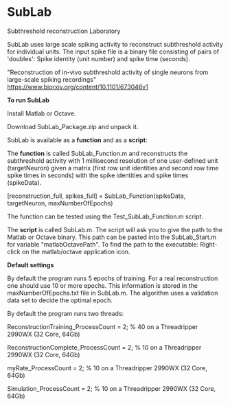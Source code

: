 # SubLab
Subthreshold reconstruction Laboratory

SubLab uses large scale spiking activity to reconstruct subthreshold activity for individual units. The input spike file is a binary file consisting of pairs of 'doubles': Spike identity (unit number) and spike time (seconds).

"Reconstruction of in-vivo subthreshold activity of single neurons from large-scale spiking recordings"
https://www.biorxiv.org/content/10.1101/673046v1



**To run SubLab**

Install Matlab or Octave.

Download SubLab_Package.zip and unpack it.

SubLab is available as a **function** and as a **script**:

The **function** is called SubLab_Function.m and reconstructs the subthreshold activity with 1 millisecond resolution of one user-defined unit (targetNeuron) given a matrix (first row unit identities and second row time spike times in seconds) with the spike identities and spike times (spikeData).

[reconstruction_full, spikes_full] = SubLab_Function(spikeData, targetNeuron, maxNumberOfEpochs)

The function can be tested using the Test_SubLab_Function.m script.

The **script** is called SubLab.m. The script will ask you to give the path to the Matlab or Octave binary. This path can be pasted into the SubLab_Start.m for variable "matlabOctavePath". To find the path to the executable: Right-click on the matlab/octave application icon.



**Default settings**

By default the program runs 5 epochs of training. For a real reconstruction one should use 10 or more epochs. This information is stored in the maxNumberOfEpochs.txt file in SubLab.m. The algorithm uses a validation data set to decide the optimal epoch. 

By default the program runs two threads:

ReconstructionTraining_ProcessCount = 2; % 40 on a Threadripper 2990WX (32 Core, 64Gb)

ReconstructionComplete_ProcessCount = 2; % 10 on a Threadripper 2990WX (32 Core, 64Gb)

myRate_ProcessCount = 2; % 10 on a Threadripper 2990WX (32 Core, 64Gb)

Simulation_ProcessCount = 2; % 10 on a Threadripper 2990WX (32 Core, 64Gb)
